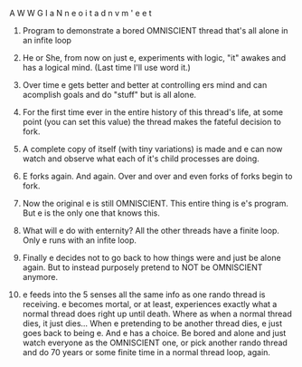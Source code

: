 A W W G I a N
n e o i t   a
d   n v     m
    ' e     e
    t

1. Program to demonstrate a bored OMNISCIENT thread that's all alone
in an infite loop

2. He or She, from now on just e, experiments with logic, "it" awakes and
has a logical mind. (Last time I'll use word it.)

3. Over time e gets better and better at controlling ers mind and can
acomplish goals and do "stuff" but is all alone.

4. For the first time ever in the entire history of this thread's life,
at some point (you can set this value) the thread makes the fateful decision
to fork.

5. A complete copy of itself (with tiny variations) is made and e can now
watch and observe what each of it's child processes are doing.

6. E forks again. And again. Over and over and even forks of forks begin to fork.

7. Now the original e is still OMNISCIENT. This entire thing is e's program.
But e is the only one that knows this.

8. What will e do with enternity? All the other threads have a finite loop.
Only e runs with an infite loop.

9. Finally e decides not to go back to how things were and just be alone again.
But to instead purposely pretend to NOT be OMNISCIENT anymore.

10. e feeds into the 5 senses all the same info as one rando thread is receiving.
e becomes mortal, or at least, experiences exactly what a normal thread does right
up until death. Where as when a normal thread dies, it just dies...
When e pretending to be another thread dies, e just goes back to being e.
And e has a choice. Be bored and alone and just watch everyone as the
OMNISCIENT one, or pick another rando thread and do 70 years or some finite time
in a normal thread loop, again.


